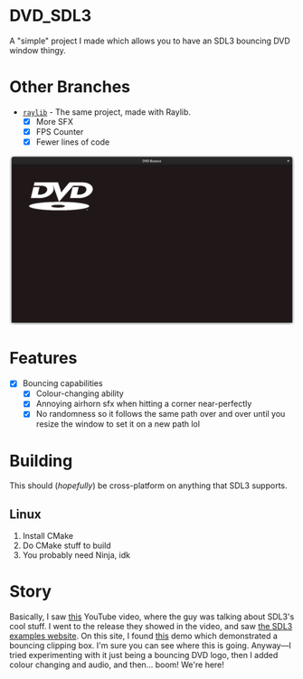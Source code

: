 # DVD_SDL3
A "simple" project I made which allows you to have an SDL3 bouncing DVD window thingy.

# Other Branches
- [`raylib`][rlbranch] - The same project, made with Raylib.
  - [x] More SFX
  - [x] FPS Counter
  - [x] Fewer lines of code

![img.png](img.png)

# Features
- [x] Bouncing capabilities
  - [x] Colour-changing ability
  - [x] Annoying airhorn sfx when hitting a corner near-perfectly
  - [x] No randomness so it follows the same path over and over until you resize the window to set it on a new path lol

# Building
This should (*hopefully*) be cross-platform on anything that SDL3 supports.
## Linux
1. Install CMake
2. Do CMake stuff to build
3. You probably need Ninja, idk

# Story
Basically, I saw [this][yt] YouTube video, where the guy was talking about SDL3's cool stuff. I went to the release they showed in the video, and saw [the SDL3 examples website][sdl3ex].
On this site, I found [this][clip demo] demo which demonstrated a bouncing clipping box. I'm sure you can see where this is going. Anyway—I tried experimenting with it just being a bouncing DVD logo, then I added colour changing and audio, and then... boom! We're here!

[yt]: https://www.youtube.com/watch?v=PLZXJVPxDTI
[sdl3ex]: https://examples.libsdl.org/SDL3/
[clip demo]: https://examples.libsdl.org/SDL3/renderer/15-cliprect/

[rlbranch]: https://github.com/StupidRepo/DVD_SDL3/tree/raylib